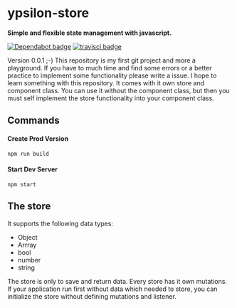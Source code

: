 # ypsilon-store
**Simple and flexible state management with javascript.** 

[![Dependabot badge](https://flat.badgen.net/dependabot/ypsilon-p/ypsilon-store?icon=dependabot)](https://dependabot.com/)
[![travisci badge](https://api.travis-ci.org/ypsilon-p/ypsilon-store.svg?branch=master)](https://travis-ci.org/)



Version 0.0.1 ;-) 
This repository is my first git project and more a playground. If you have to much time and find some errors or a better practice to implement some functionality please write a issue. I hope to learn something with this repository.
It comes with it own store and component class. You can use it without the component class, but then you must self implement the store functionality into your component class.


## Commands
#### Create Prod Version
```
npm run build
```

#### Start Dev Server
```
npm start
```

## The store

It supports the following data types:
- Object
- Arrray
- bool
- number
- string

The store is only to save and return data. Every store has it own mutations. If your application run first without data
which needed to store, you can initialize the store without defining mutations and listener. 
